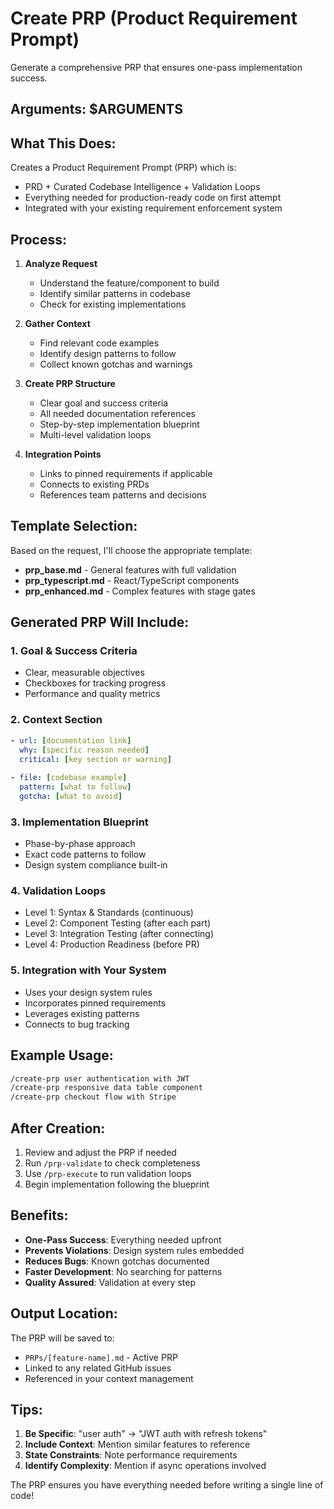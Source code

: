 # Create PRP (Product Requirement Prompt)

Generate a comprehensive PRP that ensures one-pass implementation success.

## Arguments: $ARGUMENTS

## What This Does:

Creates a Product Requirement Prompt (PRP) which is:
- PRD + Curated Codebase Intelligence + Validation Loops
- Everything needed for production-ready code on first attempt
- Integrated with your existing requirement enforcement system

## Process:

1. **Analyze Request**
   - Understand the feature/component to build
   - Identify similar patterns in codebase
   - Check for existing implementations

2. **Gather Context**
   - Find relevant code examples
   - Identify design patterns to follow
   - Collect known gotchas and warnings

3. **Create PRP Structure**
   - Clear goal and success criteria
   - All needed documentation references
   - Step-by-step implementation blueprint
   - Multi-level validation loops

4. **Integration Points**
   - Links to pinned requirements if applicable
   - Connects to existing PRDs
   - References team patterns and decisions

## Template Selection:

Based on the request, I'll choose the appropriate template:
- **prp_base.md** - General features with full validation
- **prp_typescript.md** - React/TypeScript components
- **prp_enhanced.md** - Complex features with stage gates

## Generated PRP Will Include:

### 1. Goal & Success Criteria
- Clear, measurable objectives
- Checkboxes for tracking progress
- Performance and quality metrics

### 2. Context Section
```yaml
- url: [documentation link]
  why: [specific reason needed]
  critical: [key section or warning]
  
- file: [codebase example]
  pattern: [what to follow]
  gotcha: [what to avoid]
```

### 3. Implementation Blueprint
- Phase-by-phase approach
- Exact code patterns to follow
- Design system compliance built-in

### 4. Validation Loops
- Level 1: Syntax & Standards (continuous)
- Level 2: Component Testing (after each part)
- Level 3: Integration Testing (after connecting)
- Level 4: Production Readiness (before PR)

### 5. Integration with Your System
- Uses your design system rules
- Incorporates pinned requirements
- Leverages existing patterns
- Connects to bug tracking

## Example Usage:

```bash
/create-prp user authentication with JWT
/create-prp responsive data table component
/create-prp checkout flow with Stripe
```

## After Creation:

1. Review and adjust the PRP if needed
2. Run `/prp-validate` to check completeness
3. Use `/prp-execute` to run validation loops
4. Begin implementation following the blueprint

## Benefits:

- **One-Pass Success**: Everything needed upfront
- **Prevents Violations**: Design system rules embedded
- **Reduces Bugs**: Known gotchas documented
- **Faster Development**: No searching for patterns
- **Quality Assured**: Validation at every step

## Output Location:

The PRP will be saved to:
- `PRPs/[feature-name].md` - Active PRP
- Linked to any related GitHub issues
- Referenced in your context management

## Tips:

1. **Be Specific**: "user auth" → "JWT auth with refresh tokens"
2. **Include Context**: Mention similar features to reference
3. **State Constraints**: Note performance requirements
4. **Identify Complexity**: Mention if async operations involved

The PRP ensures you have everything needed before writing a single line of code!